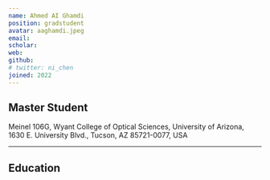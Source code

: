 ```yaml
---
name: Ahmed AI Ghamdi
position: gradstudent
avatar: aaghamdi.jpeg
email: 
scholar: 
web: 
github: 
# twitter: ni_chen
joined: 2022
---
```








## Master Student


<i class="fa fa-building"></i> Meinel 106G, Wyant College of Optical Sciences, University of Arizona, 1630 E. University Blvd., Tucson, AZ 85721-0077, USA



<hr>

<!-- ## Experiences
- 2023.01~Present: Associate Research Professor, Wyant College of Optical Sciences, University of Arizona.
- 2019.11~2023.01: Researcher, King Abdullah University of Science and Technology.
- 2017.09~2019.10: Visiting Scholar (17–18) / Brain Korea 21 Assistant Professor (18–19), Department of Electrical and Computer Engineering, Seoul National University.
- 2016.07~2017.09: Assistant / Associate Professor, Shanghai Institute of Optics and Fine Mechanics, Chinese Academy of Sciences.
- 2014.09~2016.05: Research Scientist, Department of Electrical and Electronic Engineering, The University of Hong Kong. -->

## Education

<!-- - Ph.D., [OEQE Lab](http://oeqelab.snu.ac.kr/), Electrical and Computer Engineering, Seoul National University, Advisor: Prof. [Byoungho Lee](http://oeqelab.snu.ac.kr/PROF).
- M.E., [OIP Lab](http://osp.cbnu.ac.kr/), Computer and Communication Engineering, Chungbuk National University, Advisors: Prof. [Nam Kim](http://osp.cbnu.ac.kr/lab/pro.html) and Prof. [Jae-Hyeung Park](https://sites.google.com/view/3diplab).
- B.E., Computer Software Engineering, Harbin Institute of Technology (Weihai). -->


<!-- ## Professional Activities

- 2024: Program Committee of OPTICA topical meeting, [Imaging Congress - Computational Optical Sensing and Imaging (COSI)](https://www.optica.org/en-us/events/congress/imaging_and_applied_optics_congress/program/computational_optical_sensing_and_imaging/)
- 2023: Session Chair of [FiO LS Congress: Fabrication, Design and Instrumentation](https://www.frontiersinoptics.com/home/)
- 2023: Program Committee of OPTICA topical meeting, [Imaging Congress - Computational Optical Sensing and Imaging (COSI)](https://www.optica.org/en-us/events/congress/imaging_and_applied_optics_congress/program/computational_optical_sensing_and_imaging/)
- 2023: Program Committee of OPTICA topical meeting, [Imaging Congress - Digital Holography and 3D Imaging (DH)](https://www.optica.org/en-us/events/congress/imaging_and_applied_optics_congress/program/adaptive_optics_methods_analysis_and_applications/)
- 2022: Session Chair of Advances in Holography of [Computational Optical Sensing and Imaging (COSI)](https://www.optica.org/en-us/events/congress/imaging_and_applied_optics_congress)
- 2022: Guest Associate Editor of Optics Express - [Augmented and Virtual Reality: Optics &amp; Photonics](https://opg.optica.org/oe/journal/oe/feature_announce/avrop.cfm)
- 2022: Program Committee of OPTICA topical meeting, [Digital Holography and 3D Imaging (DH)](https://www.osa.org/en-us/meetings/topical_meetings/digital_holography_and_3-d_imaging/)
- 2021~2023: Executive committee of OPTICA Technical Group: [Optics in Digital Systems (ID)](https://www.osa.org/en-us/get_involved/technical_groups/iapd/optics_in_digital_systems_(id)/)
- 2021.05 ~: Guest Associate Editor of Frontiers in Photonics – Research Topic of [3D/4D Optical Imaging and Displays](https://www.frontiersin.org/research-topics/22890/3d4d-optical-imaging-and-displays)
- 2021: Session Chair of [Digital Holography and 3D Imaging](https://www.osa.org/en-us/meetings/topical_meetings/digital_holography_and_3-d_imaging/)
- 2021: Program Committee of OSA topical meeting, [Digital Holography and 3D Imaging](https://www.osa.org/en-us/meetings/topical_meetings/digital_holography_and_3-d_imaging/)
- 2020: Program Committee of OSA topical meeting, [Digital Holography and 3D Imaging](https://www.osa.org/en-us/meetings/topical_meetings/digital_holography_and_3-d_imaging/)
- 2018.02~2020.02: Committee of OSA Technical Group: [Image Sensing and Pattern Recognition (IR)](https://www.osa.org/en-us/get_involved/technical_groups/iapd/image_sensing_and_pattern_recognition_(ir)/)
- 2017.10: Program Secretary of SPIE Optoelectronic Imaging / Spectroscopy and Signal Processing Technology, Optical Instrument and Technology (OIT’ 2017)
- 2017.09: Program Secretary of Xiangshan science conference: “Computational Optical Imaging – Opportunities and Challenges”
- 2017.06~: Topic Editor of Acta Optica Sinica
- 2013.05~: Reviewer for

  - <img src="<\<{{ site.url }}{{site.baseurl}}/assets/images/logo/optica.svg\>>" style="height:26px; border-radius: 0%; box-shadow: 0px 0px 0px 0px #ffffff00; margin-top: 0px;"> - Biomedical Optical Express, Optics Letters, Optics Express, Applied Optics, Journal of Optical Society of America A
  - <img src="<\<{{ site.url }}{{site.baseurl}}/assets/images/logo/ieee.svg\>>" style="height:26px; border-radius: 0%; box-shadow: 0px 0px 0px 0px #ffffff00; margin-top: 0px;"> - Transactions on Computational Imaging / Instrumentation and Measurement / Industrial Informatics, Access, Journal of Selected Topics in Quantum Electronics, Photonics Journal
  - <img src="<\<{{ site.url }}{{site.baseurl}}/assets/images/logo/nature.svg\>>" style="height:26px; border-radius: 0%; box-shadow: 0px 0px 0px 0px #ffffff00; margin-top: 0px;"> - Nature, Scientific Reports
  - <img src="<\<{{ site.url }}{{site.baseurl}}/assets/images/logo/IOP.svg\>>" style="height:26px; border-radius: 0%; box-shadow: 0px 0px 0px 0px #ffffff00; margin-top: 0px;"> - Report on Progress in Physics
  - <img src="<\<{{ site.url }}{{site.baseurl}}/assets/images/logo/aip.svg\>>" style="height:26px; border-radius: 0%; box-shadow: 0px 0px 0px 0px #ffffff00; margin-top: 0px;"> - Review of Scientific Instruments
  - <img src="<\<{{ site.url }}{{site.baseurl}}/assets/images/logo/wiley.svg\>>" style="height:26px; border-radius: 0%; box-shadow: 0px 0px 0px 0px #ffffff00; margin-top: 0px;"> - Laser & Photonics Reviews, ETRI Journal
  - <img src="<\<{{ site.url }}{{site.baseurl}}/assets/images/logo/elsevier.svg\>>" style="height:26px; border-radius: 0%; box-shadow: 0px 0px 0px 0px #ffffff00; margin-top: 0px;"> - Measurements, Optics and Lasers in Engineering, Optics Communications, Optik, Results in Optics, Applied Physics B, Optics and Laser Technology
  - <img src="<\<{{ site.url }}{{site.baseurl}}/assets/images/logo/mdpi.svg\>>" style="height:26px; border-radius: 0%; box-shadow: 0px 0px 0px 0px #ffffff00; margin-top: 0px;"> - Applied Science
  - <img src="<\<{{ site.url }}{{site.baseurl}}/assets/images/logo/taylor_francis_short.svg\>>" style="height:26px; border-radius: 0%; box-shadow: 0px 0px 0px 0px #ffffff00; margin-top: 0px;"> - Journal of Information Display
  - Light Publishing Group - Light: Advanced Manufacturing
  - <img src="<\<{{ site.url }}{{site.baseurl}}/assets/images/logo/laser_press.svg\>>" style="height:26px; border-radius: 0%; box-shadow: 0px 0px 0px 0px #ffffff00;margin-top: 0px;"> - Chinese Journal of Lasers, Acta Optica Sinica
  - <img src="<\<{{ site.url }}{{site.baseurl}}/assets/images/logo/nsfc.svg\>>" style="height:26px; border-radius: 0%; box-shadow: 0px 0px 0px 0px #ffffff00; margin-top: 0px;"> - Youth Project of NSFC, General Project of NSFC
- 2009~: Member of Optical Society of Korea (OSK), Optical Society of America (OSA), International Society of Photo-Optical Engineers (SPIE)

## Honors and Awards

- [Senior Member of OPTICA](https://www.optica.org/en-us/about/newsroom/news_releases/2022/june/optica_announces_2022_class_of_senior_members/), Jun. 2022
- Finalists (5/300), Resilience Challenge of Winter Enrichment Program (WEP), Jan. 2022
- Student Paper Award, International Optical Design Conference of OPTICA, Jul. 2021
- Best Paper Award, Chinese Laser Press, Sep. 2017
- Special awards, NCRCAPS Lab., Seoul National University, Korea, Dec. 2012
- Outstanding Poster Paper Award, 12th International Meeting on Information Display, Aug. 2012
- Outstanding Paper Award, 18th Conference on Optoelectronics and Optical Communication, May 2011
- Brain Korea 21 Outstanding Master Course Student, Chungbuk National University, Feb. 2010
- Outstanding Graduates Award, Harbin Institute Technology University, Jul. 2008
- National Encouragement Scholarship, China, Sep. 2007
- National Scholarship, China, Mar. 2006

<br> -->

<!-- ## Contact

<div style="text-align:center;">
<iframe src="https://calendar.google.com/calendar/embed?height=1250&wkst=1&bgcolor=%23ffffff&ctz=Asia%2FRiyadh&mode=WEEK&showCalendars=0&showTitle=0&showNav=1&showPrint=0&showTabs=1&showDate=0&showTz=0&src=Y2hlbm5pQHNudS5hYy5rcg&src=c251LmFjLmtyX3NuMThpZmQ1ODRucGdnMzVqbDBtZG42OGZrQGdyb3VwLmNhbGVuZGFyLmdvb2dsZS5jb20&src=YWRkcmVzc2Jvb2sjY29udGFjdHNAZ3JvdXAudi5jYWxlbmRhci5nb29nbGUuY29t&src=a2F1c3QuZWR1LnNhXzgxNnZ0Zzk5OWZwazhjZGtvOWtoZGZhZ2Y4QGdyb3VwLmNhbGVuZGFyLmdvb2dsZS5jb20&src=ZW4uY2hpbmEjaG9saWRheUBncm91cC52LmNhbGVuZGFyLmdvb2dsZS5jb20&src=ZW4uc2F1ZGlhcmFiaWFuI2hvbGlkYXlAZ3JvdXAudi5jYWxlbmRhci5nb29nbGUuY29t&color=%230B8043&color=%23E67C73&color=%23F6BF26&color=%23bcbcbc&color=%23851D00&color=%23D50000" style="border-width:0" width="1000" height="1150" frameborder="0" scrolling="no">
</iframe>
</div> -->
